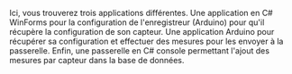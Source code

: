 Ici, vous trouverez trois applications différentes.
Une application en C# WinForms pour la configuration de l'enregistreur (Arduino) pour qu'il récupère la configuration de son capteur.
Une application Arduino pour récupérer sa configuration et effectuer des mesures pour les envoyer à la passerelle.
Enfin, une passerelle en C# console permettant l'ajout des mesures par capteur dans la base de données.